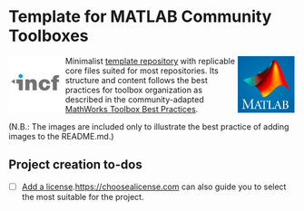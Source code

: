 # Template for MATLAB Community Toolboxes

<img height="100" align="left" alt="INCF logo" class="recess" src="images/logo_incf.jpg"> <img height="100" align="right" alt="MATLAB logo" class="recess" src="images/logo_matlab.png">

Minimalist [template repository](https://docs.github.com/en/repositories/creating-and-managing-repositories/creating-a-template-repository) 
with replicable core files suited for most repositories. Its structure and 
content follows the best practices for toolbox organization as described in the
community-adapted [MathWorks Toolbox Best Practices](https://github.com/MATLAB-Community-Toolboxes-at-INCF/toolboxdesign).

(N.B.: The images are included only to illustrate the best practice of adding images to the README.md.)

## Project creation to-dos

- [ ] [Add a license](https://github.com/MATLAB-Community-Toolboxes-at-INCF/MCT-template/community/license/new?branch=main).https://choosealicense.com can also guide you to select the most suitable for the project.